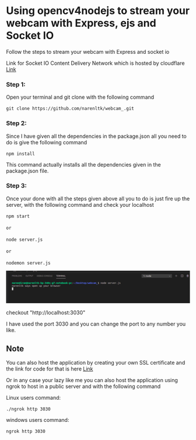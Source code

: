 # Using opencv4nodejs to stream your webcam with Express, ejs and Socket IO

Follow the steps to stream your webcam with Express and socket io

Link for Socket IO Content Delivery Network which is hosted by cloudflare [Link](https://cdnjs.com/libraries/socket.io)

### Step 1:

Open your terminal and git clone with the following command

```
git clone https://github.com/narenltk/webcam_.git
```

### Step 2:

Since I have given all the dependencies in the package.json all you need to do is give the following command

```
npm install
```

This command actually installs all the dependencies given in the package.json file.

### Step 3:

Once your done with all the steps given above all you to do is just fire up the server, with the following command and check your localhost

```
npm start

or

node server.js

or 

nodemon server.js
```

<p align="center">
  <img src="img/node_server.png">
</p>

checkout "http://localhost:3030"

I have used the port 3030 and you can change the port to any number you like.

## Note

You can also host the application by creating your own SSL certificate and the link for code for that is here [Link](https://github.com/narenltk/ssl_.git)

Or in any case your lazy like me you can also host the application using ngrok to host in a public server and with the following command

Linux users command:
```
./ngrok http 3030
```

windows users command:
```
ngrok http 3030
```
